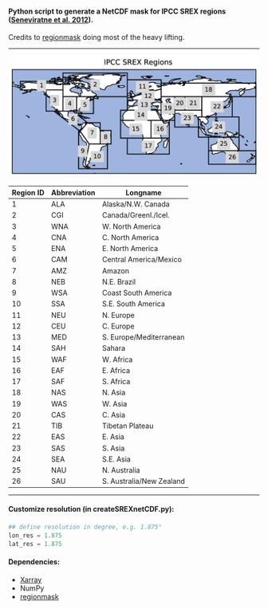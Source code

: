 #### Python script to generate a NetCDF mask for IPCC SREX regions ([Seneviratne et al. 2012](https://www.ipcc.ch/pdf/special-reports/srex/SREX-Ch3-Supplement_FINAL.pdf)).

Credits to [regionmask](http://regionmask.readthedocs.io/en/stable/) doing most of the heavy lifting.

---

![IPCC SREX Regions](./IPCC_SREX_Regions.png 'IPCC SREX Regions')

| Region ID | Abbreviation | Longname |
|-----|-----|----|
|  1  | ALA  | Alaska/N.W. Canada |
|  2  | CGI  | Canada/Greenl./Icel. |
|  3  | WNA  | W. North America |
|  4  | CNA  | C. North America |
|  5  | ENA  | E. North America |
|  6  | CAM  | Central America/Mexico |
|  7  | AMZ  | Amazon |
|  8  | NEB  | N.E. Brazil |
|  9  | WSA  | Coast South America |
|  10 |  SSA |  S.E. South America |
|  11 |  NEU |  N. Europe |
|  12 |  CEU |  C. Europe |
|  13 |  MED |  S. Europe/Mediterranean |
|  14 |  SAH |  Sahara |
|  15 |  WAF |  W. Africa |
|  16 |  EAF |  E. Africa |
|  17 |  SAF |  S. Africa |
|  18 |  NAS |  N. Asia |
|  19 |  WAS |  W. Asia |
|  20 |  CAS |  C. Asia |
|  21 |  TIB |  Tibetan Plateau |
|  22 |  EAS |  E. Asia |
|  23 |  SAS |  S. Asia |
|  24 |  SEA |  S.E. Asia |
|  25 |  NAU |  N. Australia |
|  26 |  SAU |  S. Australia/New Zealand |

---

#### Customize resolution (in createSREXnetCDF.py):
```python
## define resolution in degree, e.g. 1.875°
lon_res = 1.875
lat_res = 1.875
```


#### Dependencies:
* [Xarray](http://xarray.pydata.org/en/stable/)
* NumPy
* [regionmask](http://regionmask.readthedocs.io/en/stable/)
